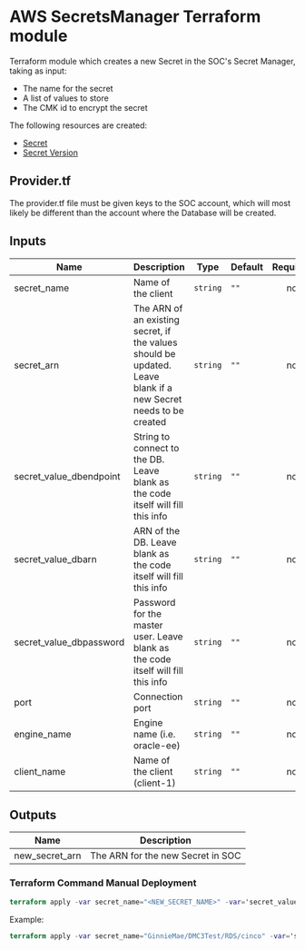 # AWS SecretsManager Terraform module

Terraform module which creates a new Secret in the SOC's Secret Manager, taking as input:
* The name for the secret
* A list of values to store
* The CMK id to encrypt the secret

The following resources are created:
* [Secret](https://www.terraform.io/docs/providers/aws/r/secretsmanager_secret.html)
* [Secret Version](https://www.terraform.io/docs/providers/aws/r/secretsmanager_secret_version.html)

## Provider.tf

The provider.tf file must be given keys to the SOC account, which will most likely be different than the account where the Database will be created.


## Inputs

| Name | Description | Type | Default | Required |
|------|-------------|------|---------|:--------:|
| secret\_name | Name of the client | `string` | `""` | no |
| secret\_arn | The ARN of an existing secret, if the values should be updated. Leave blank if a new Secret needs to be created | `string` | `""` | no |
| secret\_value\_dbendpoint | String to connect to the DB. Leave blank as the code itself will fill this info | `string` | `""` | no |
| secret\_value\_dbarn | ARN of the DB. Leave blank as the code itself will fill this info | `string` | `""` | no |
| secret\_value\_dbpassword | Password for the master user. Leave blank as the code itself will fill this info | `string` | `""` | no |
| port | Connection port | `string` | `""` | no |
| engine\_name | Engine name (i.e. oracle-ee) | `string` | `""` | no |
| client\_name | Name of the client (client-1) | `string` | `""` | no |

## Outputs

| Name | Description |
|------|-------------|
| new\_secret\_arn | The ARN for the new Secret in SOC |


### Terraform Command Manual Deployment
```terraform
terraform apply -var secret_name="<NEW_SECRET_NAME>" -var='secret_values={"DBEndpoint":"<ENDPOINT>","DBARN":"<ARN>", "Username":"<USERNAME>", "Password":"<PASSWORD>"}'
```

Example:
```terraform
terraform apply -var secret_name="GinnieMae/DMC3Test/RDS/cinco" -var='secret_values={"DBEndpoint":"cinco.crrkqfc6amb8.us-gov-east-1.rds.amazonaws.com","DBARN":"arn:aws-us-gov:rds:us-gov-east-1:861511318332:db:cinco", "Username":"usrcinco", "Password":"abc1234!"}'
```
